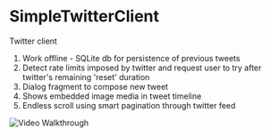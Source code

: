 # SimpleTwitterClient
Twitter client

1. Work offline - SQLite db for persistence of previous tweets
2. Detect rate limits imposed by twitter and request user to try after twitter's remaining 'reset' duration
3. Dialog fragment to compose new tweet
4. Shows embedded image media in tweet timeline
5. Endless scroll using smart pagination through twitter feed


![Video Walkthrough](twitterDemo.gif)
